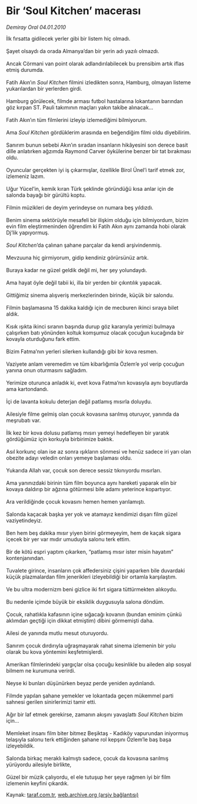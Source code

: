 # Bir ‘Soul Kitchen’ macerası

*Demiray Oral 04.01.2010*

<div class="yazi">İlk fırsatta gidilecek yerler gibi bir listem hiç olmadı. <br/><br/>Şayet olsaydı da orada Almanya’dan bir yerin adı yazılı olmazdı. <br/><br/>Ancak Cörmani van point olarak adlandırılabilecek bu prensibim artık iflas etmiş durumda. <br/><br/>Fatih Akın’ın <i>Soul Kitchen</i> filmini izledikten sonra, Hamburg, olmayan listeme yukarılardan bir yerlerden girdi. <br/><br/>Hamburg görülecek, filmde arması futbol hastalarına lokantanın barından göz kırpan ST. Pauli takımının maçları yakın takibe alınacak... <br/><br/>Fatih Akın’ın tüm filmlerini izleyip izlemediğimi bilmiyorum. <br/><br/>Ama <i>Soul Kitchen</i> gördüklerim arasında en beğendiğim filmi oldu diyebilirim. <br/><br/>Sanırım bunun sebebi Akın’ın sıradan insanların hikâyesini son derece basit dille anlatırken ağzımda Raymond Carver öykülerine benzer bir tat bırakması oldu. <br/><br/>Oyuncular gerçekten iyi iş çıkarmışlar, özellikle Birol Ünel’i tarif etmek zor, izlemeniz lazım. <br/><br/>Uğur Yücel’in, kemik kıran Türk şeklinde göründüğü kısa anlar için de salonda bayağı bir gürültü koptu. <br/><br/>Filmin müzikleri de deyim yerindeyse on numara beş yıldızdı. <br/><br/>Benim sinema sektörüyle mesafeli bir ilişkim olduğu için bilmiyordum, bizim evin film eleştirmeninden öğrendim ki Fatih Akın aynı zamanda hobi olarak Dj’lik yapıyormuş.<i> <br/><br/>Soul Kitchen</i>’da çalınan şahane parçalar da kendi arşivindenmiş. <br/><br/>Mevzuuna hiç girmiyorum, gidip kendiniz görürsünüz artık. <br/><br/>Buraya kadar ne güzel geldik değil mi, her şey yolundaydı. <br/><br/>Ama hayat öyle değil tabii ki, illa bir yerden bir çıkıntılık yapacak. <br/><br/>Gittiğimiz sinema alışveriş merkezlerinden birinde, küçük bir salondu. <br/><br/>Filmin başlamasına 15 dakika kaldığı için de mecburen ikinci sıraya bilet aldık. <br/><br/>Kısık ışıkta ikinci sıranın başında durup göz kararıyla yerimizi bulmaya çalışırken batı yönünden koltuk komşumuz olacak çocuğun kucağında bir kovayla oturduğunu fark ettim. <br/><br/>Bizim Fatma’nın yerleri silerken kullandığı gibi bir kova resmen. <br/><br/>Vaziyete anlam veremedim ve tüm kibarlığımla Özlem’e yol verip çocuğun yanına onun oturmasını sağladım. <br/><br/>Yerimize oturunca anladık ki, evet kova Fatma’nın kovasıyla aynı boyutlarda ama kartondandı. <br/><br/>İçi de lavanta kokulu deterjan değil patlamış mısırla doluydu. <br/><br/>Ailesiyle filme gelmiş olan çocuk kovasına sarılmış oturuyor, yanında da meşrubatı var. <br/><br/>İlk kez bir kova dolusu patlamış mısırı yemeyi hedefleyen bir yaratık gördüğümüz için korkuyla birbirimize baktık. <br/><br/>Asıl korkunç olan ise az sonra ışıkların sönmesi ve henüz sadece iri yarı olan obezite adayı veledin onları yemeye başlaması oldu. <br/><br/>Yukarıda Allah var, çocuk son derece sessiz tıkınıyordu mısırları. <br/><br/>Ama yanınızdaki birinin tüm film boyunca aynı hareketi yaparak elin bir kovaya daldırıp bir ağzına götürmesi bile adamı yeterince kopartıyor. <br/><br/>Ara verildiğinde çocuk kovasını hemen hemen yarılamıştı. <br/><br/>Salonda kaçacak başka yer yok ve atamayız kendimizi dışarı film güzel vaziyetindeyiz. <br/><br/>Ben hem beş dakika mısır yiyen birini görmeyeyim, hem de kaçak sigara içecek bir yer var mıdır umuduyla salonu terk ettim. <br/><br/>Bir de kötü espri yaptım çıkarken, “patlamış mısır ister misin hayatım” kontenjanından.<br/><br/>Tuvalete girince, insanların çok affedersiniz çişini yaparken bile duvardaki küçük plazmalardan film jenerikleri izleyebildiği bir ortamla karşılaştım. <br/><br/>Ve bu ultra modernizm beni gizlice iki fırt sigara tüttürmekten alıkoydu. <br/><br/>Bu nedenle içimde büyük bir eksiklik duygusuyla salona döndüm. <br/><br/>Çocuk, rahatlıkla kafasının içine sığacağı kovanın (bundan eminim çünkü aklımdan geçtiği için dikkat etmiştim) dibini görmemişti daha. <br/><br/>Ailesi de yanında mutlu mesut oturuyordu. <br/><br/>Sanırım çocuk dırdırıyla uğraşmayarak rahat sinema izlemenin bir yolu olarak bu kova yöntemini keşfetmişlerdi. <br/><br/>Amerikan filmlerindeki yargıçlar olsa çocuğu kesinlikle bu aileden alıp sosyal bilmem ne kurumuna verirdi. <br/><br/>Neyse ki bunları düşünürken beyaz perde yeniden aydınlandı. <br/><br/>Filmde yapılan şahane yemekler ve lokantada geçen mükemmel parti sahnesi gerilen sinirlerimizi tamir etti. <br/><br/>Ağır bir laf etmek gerekirse, zamanın akışını yavaşlattı <i>Soul Kitchen</i> bizim için... <br/><br/>Memleket insanı film biter bitmez Beşiktaş - Kadıköy vapurundan iniyormuş telaşıyla salonu terk ettiğinden şahane rol kepşını Özlem’le baş başa izleyebildik. <br/><br/>Salonda birkaç meraklı kalmıştı sadece, çocuk da kovasına sarılmış yürüyordu ailesiyle birlikte, <br/><br/>Güzel bir müzik çalıyordu, el ele tutuşup her şeye rağmen iyi bir film izlemenin keyfini çıkardık.
              </div>

Kaynak: [taraf.com.tr](http://taraf.com.tr:80/makale/9357.htm), [web.archive.org (arşiv bağlantısı)](http://web.archive.org/web/20100315104857/http://taraf.com.tr:80/makale/9357.htm)
